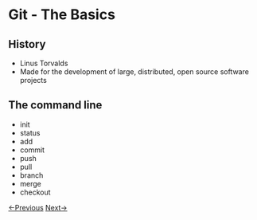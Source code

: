 # Git - The Basics

## History
- Linus Torvalds
- Made for the development of large, distributed, open source software projects


## The command line
- init
- status
- add
- commit
- push
- pull
- branch
- merge
- checkout


[<-Previous](vcs.md)  [Next->](github.md)